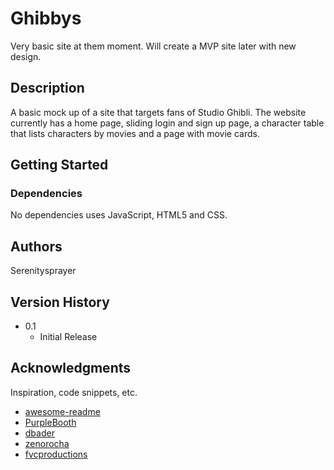 # Ghibbys

Very basic site at them moment. Will create a MVP site later with new design. 

## Description

A basic mock up of a site that targets fans of Studio Ghibli. The website currently has a home page, sliding login and sign up page, a character table that lists characters 
by movies and a page with movie cards.

## Getting Started

### Dependencies

No dependencies uses JavaScript, HTML5 and CSS.


## Authors

Serenitysprayer

## Version History
* 0.1
    * Initial Release

## Acknowledgments

Inspiration, code snippets, etc.
* [awesome-readme](https://github.com/matiassingers/awesome-readme)
* [PurpleBooth](https://gist.github.com/PurpleBooth/109311bb0361f32d87a2)
* [dbader](https://github.com/dbader/readme-template)
* [zenorocha](https://gist.github.com/zenorocha/4526327)
* [fvcproductions](https://gist.github.com/fvcproductions/1bfc2d4aecb01a834b46)
